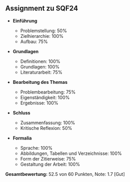 ## Assignment zu SQF24

- **Einführung**
   - Problemstellung:                           50%
   - Zielhierarchie:                            100%
   - Aufbau:                                    75%

- **Grundlagen**
   - Definitionen:                              100%
   - Grundlagen:                                100%
   - Literaturarbeit:                           75%

- **Bearbeitung des Themas**
   - Problembearbeitung:                        75%
   - Eigenständigkeit:                          100%
   - Ergebnisse:                                100%

- **Schluss**
   - Zusammenfassung:                           100%
   - Kritische Reflexion:                       50%

- **Formalia**
   - Sprache:                                   100%
   - Abbildungen, Tabellen und Verzeichnisse:   100%
   - Form der Zitierweise:                      75%
   - Gestaltung der Arbeit:                     100%

**Gesamtbewertung:** 52.5 von 60 Punkten, Note: 1.7 [Gut]